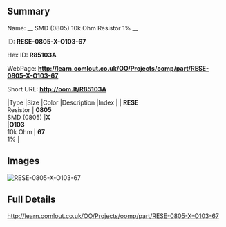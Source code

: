 

## Summary
 
Name: __ SMD (0805) 10k Ohm Resistor 1% __

ID: __RESE-0805-X-O103-67__

Hex ID: __R85103A__

WebPage: __http://learn.oomlout.co.uk/OO/Projects/oomp/part/RESE-0805-X-O103-67__

Short URL: __http://oom.lt/R85103A__


|Type   |Size   |Color   |Description   |Index   |
| __RESE__ <br>Resistor  | __0805__<br>SMD (0805)   |__X__<br>    |__O103__<br>10k Ohm    | __67__<br> 1% |


## Images
![RESE-0805-X-O103-67](http://oomlout.com/oomp-gen/parts/RESE-0805-X-O103-67/RESE-0805-X-O103-67_420.jpg)

## Full Details

 http://learn.oomlout.co.uk/OO/Projects/oomp/part/RESE-0805-X-O103-67

